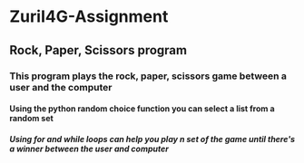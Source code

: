 # ZuriI4G-Assignment
## Rock, Paper, Scissors program
### This program plays the rock, paper, scissors game between a user and the computer
#### Using the python random choice function you can select a list from a random set
##### Using for and while loops can help you play n set of the game until there's a winner between the user and computer
